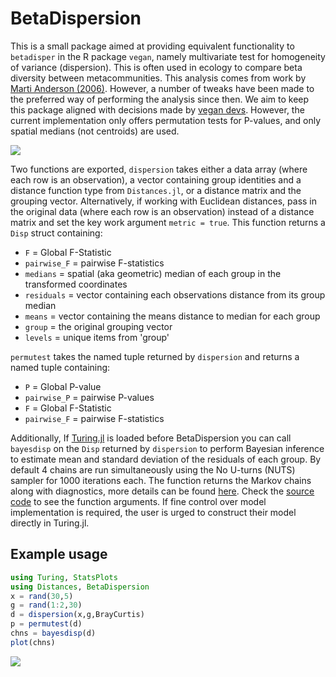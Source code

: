 # BetaDispersion


This is a small package aimed at providing equivalent functionality to `betadisper` in the R package `vegan`, namely multivariate test for homogeneity of variance (dispersion). This is often used in ecology to compare beta diversity between metacommunities. This analysis comes from work by [Marti Anderson (2006)](https://onlinelibrary.wiley.com/doi/10.1111/j.1541-0420.2005.00440.x). However, a number of tweaks have been made to the preferred way of performing the analysis since then. We aim to keep this package aligned with decisions made by [vegan devs](https://github.com/vegandevs/vegan/blob/master/R/betadisper.R). However, the current implementation only offers permutation tests for P-values, and only spatial medians (not centroids) are used. 

<img src="https://github.com/EvoArt/BetaDispersion.jl/blob/master/docs/permutation.gif">

Two functions are exported, `dispersion` takes either a data array (where each row is an observation), a vector containing group identities and a distance function type from `Distances.jl`, or a distance matrix and the grouping vector. Alternatively, if working with Euclidean distances, pass in the original data (where each row is an observation) instead of a distance matrix and set the key work argument `metric = true`. This function returns a `Disp` struct containing:
*    `F` = Global F-Statistic 
*    `pairwise_F` = pairwise F-statistics
*    `medians` = spatial (aka geometric) median of each group in the transformed coordinates
*    `residuals` = vector containing each observations distance from its group median
*    `means` = vector containing the means distance to median for each group
*    `group` = the original grouping vector
*    `levels` = unique items from 'group'

`permutest` takes the named tuple returned by `dispersion` and returns a named tuple containing:
 *   `P` = Global P-value
 *   `pairwise_P` = pairwise P-values
 *   `F` = Global F-Statistic 
 *   `pairwise_F` = pairwise F-statistics

Additionally, If [Turing.jl](https://turing.ml/stable/) is loaded before BetaDispersion you can call `bayesdisp` on the `Disp` returned by `dispersion` to perform Bayesian inference to estimate mean and standard deviation of the residuals of each group. By default 4 chains are run simultaneously using the No U-turns (NUTS) sampler for 1000 iterations each. The function returns the Markov chains along with diagnostics, more details can be found [here](https://turinglang.github.io/MCMCChains.jl/dev/). Check the [source code](https://github.com/EvoArt/BetaDispersion.jl/blob/master/src/Bayes.jl) to see the function arguments. If fine control over model implementation is required, the user is urged to construct their model directly in Turing.jl.

## Example usage

```julia
using Turing, StatsPlots
using Distances, BetaDispersion
x = rand(30,5)
g = rand(1:2,30)
d = dispersion(x,g,BrayCurtis)
p = permutest(d)
chns = bayesdisp(d)
plot(chns)
```
<img src="https://github.com/EvoArt/BetaDispersion.jl/blob/master/docs/example.png">


